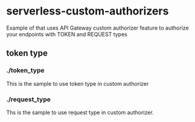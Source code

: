 # serverless-custom-authorizers
Example of that uses API Gateway custom authorizer feature to authorize your endpoints with TOKEN and REQUEST types

## token type

### ./token_type

This is the sample to use token type in custom authorizer

### ./request_type

Ths is the sample to use request type in custom authorizer.
